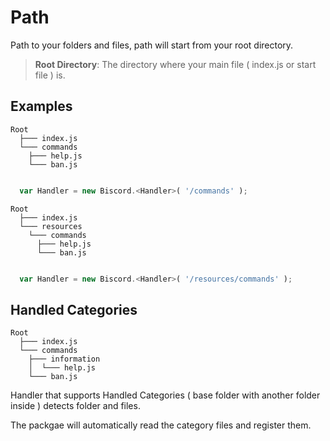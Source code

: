 # Path

Path to your folders and files, path will start from your root directory.

> **Root Directory**: The directory where your main file ( index.js or start file ) is.

## Examples

```
Root 
  ├─── index.js
  └─── commands
    ├─── help.js
    └─── ban.js             
```

```javascript

  var Handler = new Biscord.<Handler>( '/commands' );

```

```
Root 
  ├─── index.js
  └─── resources
    └─── commands
      ├─── help.js
      └─── ban.js             
```

```javascript

  var Handler = new Biscord.<Handler>( '/resources/commands' );

```

## Handled Categories

```
Root 
  ├─── index.js
  └─── commands
    ├─── information
    │  └─── help.js
    └─── ban.js             
```

Handler that supports Handled Categories ( base folder with another folder inside ) detects folder and files.

The packgae will automatically read the category files and register them.
